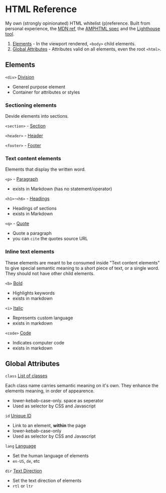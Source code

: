 # HTML Reference

My own (strongly opinionated) HTML whitelist (p)reference. Built from personal experience, the [MDN ref](https://developer.mozilla.org/en-US/docs/Web/HTML/Reference), the [AMPHTML spec](https://amp.dev/documentation/guides-and-tutorials/learn/spec/amphtml/) and the [Lighthouse tool](https://github.com/GoogleChrome/lighthouse).

1. [Elements](#elements) - In the viewport rendered, `<body>` child elements.
2. [Global Attributes](#global-attributes) - Attributes valid on all elements, even the root `<html>`.

## Elements

`<div>` [Division](https://developer.mozilla.org/en-US/docs/Web/HTML/Element/div)

- Generel purpose element
- Container for attributes or styles

### Sectioning elements

Devide elements into sections.

`<section>` - [Section](https://developer.mozilla.org/en-US/docs/Web/HTML/Element/section)

`<header>` - [Header](https://developer.mozilla.org/en-US/docs/Web/HTML/Element/header)

`<footer>` - [Footer](https://developer.mozilla.org/en-US/docs/Web/HTML/Element/footer)

### Text content elements

Elements that display the written word.

`<p>` - [Paragraph](https://developer.mozilla.org/en-US/docs/Web/HTML/Element/p)

- exists in Markdown (has no statement/operator)

`<h1>`-`<h6>` - [Headings](https://developer.mozilla.org/en-US/docs/Web/HTML/Element/Heading_Elements)

- Headings of sections
- exists in Markdown

`<q>` - [Quote](https://developer.mozilla.org/en-US/docs/Web/HTML/Element/q)

- Quote a paragraph
- you can `cite` the quotes source URL

### Inline text elements

These elements are meant to be consumed inside "Text content elements" to give special semantic meaning to a short piece of text, or a single word. They should not have other child elements.

`<b>` [Bold](https://developer.mozilla.org/en-US/docs/Web/HTML/Element/b)

- Highlights keywords
- exists in markdown

`<i>` [Italic](https://developer.mozilla.org/en-US/docs/Web/HTML/Element/i)

- Represents custom language
- exists in markdown

`<code>` [Code](https://developer.mozilla.org/en-US/docs/Web/HTML/Element/code)

- Indicates computer code
- exists in markdown

## Global Attributes

`class` [List of classes](https://developer.mozilla.org/en-US/docs/Web/HTML/Global_attributes/class)

Each class name carries semantic meaning on it's own. They enhance the elements meaning, in order of appearence.

- lower-kebab-case-only. space as seperator
- Used as selector by CSS and Javascript

`id` [Unique ID](https://developer.mozilla.org/en-US/docs/Web/HTML/Global_attributes/id)

- Link to an element, **within** the page
- lower-kebab-case-only
- Used as selector by CSS and Javascript

`lang` [Language](https://developer.mozilla.org/en-US/docs/Web/HTML/Global_attributes/lang)

- Set the human language of elements
- `en-US`, `de`, etc

`dir` [Text Direction](https://developer.mozilla.org/en-US/docs/Web/HTML/Global_attributes/dir)

- Set the text direction of elements
- `rtl` or `ltr`
